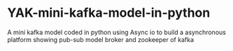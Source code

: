 # YAK-mini-kafka-model-in-python
A mini kafka model coded in python using Async io to build a asynchronous platform showing pub-sub model  broker and zookeeper of kafka
